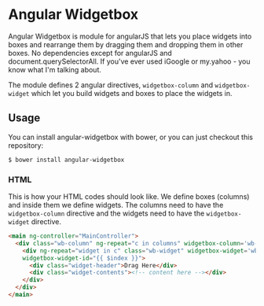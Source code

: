 # Angular Widgetbox

Angular Widgetbox is module for angularJS that lets you place widgets into boxes and rearrange them by dragging them and dropping them in other boxes. No dependencies except for angularJS and document.querySelectorAll. If you've ever used iGoogle or my.yahoo - you know what I'm talking about.

The module defines 2 angular directives, `widgetbox-column` and `widgetbox-widget` which let you build widgets and boxes to place the widgets in.

## Usage

You can install angular-widgetbox with bower, or you can just checkout this repository:

`$ bower install angular-widgetbox`

### HTML

This is how your HTML codes should look like. We define boxes (columns) and inside them we define widgets. The columns need to have the `widgetbox-column` directive and the widgets need to have the `widgetbox-widget` directive.
```html
<main ng-controller="MainController">
  <div class="wb-column" ng-repeat="c in columns" widgetbox-column='wb-column' widgetbox-column-id="{{ $index }}">
    <div ng-repeat="widget in c" class="wb-widget" widgetbox-widget='wb-widget' widgetbox-draghandle=".widget-header *"
    widgetbox-widget-id="{{ $index }}">
      <div class="widget-header">Drag Here</div>
      <div class="widget-contents"><!-- content here --></div>
    </div>
  </div>
</main>
```